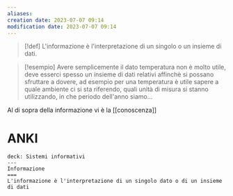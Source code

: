 ```yaml
---
aliases: 
creation date: 2023-07-07 09:14
modification date: 2023-07-07 09:14
---
```


>[!def]
>L'informazione è l'interpretazione di un singolo o un insieme di dati.


>[!esempio]
>Avere semplicemente il dato temperatura non è molto utile, deve esserci spesso un insieme di dati relativi affinchè si possano sfruttare a dovere, ad esempio per una temperatura è utile sapere a quale ambiente ci si sta riferendo, quali unità di misura si stanno utilizzando, in che periodo dell'anno siamo...


Al di sopra della informazione vi è la [[conoscenza]]

# ANKI

```anki
deck: Sistemi informativi
---
Informazione
===
L'informazione è l'interpretazione di un singolo dato o di un insieme di dati

```
